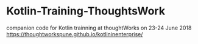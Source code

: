 # Kotlin-Training-ThoughtsWork
companion code for Kotlin trainning at thoughtWorks on 23-24 June 2018
https://thoughtworkspune.github.io/kotlininenterprise/
